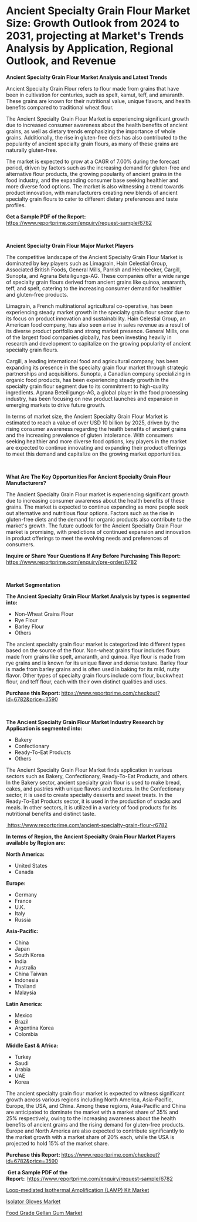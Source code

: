 <p><h1>Ancient Specialty Grain Flour Market Size: Growth Outlook from 2024 to 2031, projecting at Market's Trends Analysis by Application, Regional Outlook, and Revenue</h1></p><p><strong>Ancient Specialty Grain Flour Market Analysis and Latest Trends</strong></p>
<p><p>Ancient Specialty Grain Flour refers to flour made from grains that have been in cultivation for centuries, such as spelt, kamut, teff, and amaranth. These grains are known for their nutritional value, unique flavors, and health benefits compared to traditional wheat flour.</p><p>The Ancient Specialty Grain Flour Market is experiencing significant growth due to increased consumer awareness about the health benefits of ancient grains, as well as dietary trends emphasizing the importance of whole grains. Additionally, the rise in gluten-free diets has also contributed to the popularity of ancient specialty grain flours, as many of these grains are naturally gluten-free.</p><p>The market is expected to grow at a CAGR of 7.00% during the forecast period, driven by factors such as the increasing demand for gluten-free and alternative flour products, the growing popularity of ancient grains in the food industry, and the expanding consumer base seeking healthier and more diverse food options. The market is also witnessing a trend towards product innovation, with manufacturers creating new blends of ancient specialty grain flours to cater to different dietary preferences and taste profiles.</p></p>
<p><strong>Get a Sample PDF of the Report:&nbsp;</strong> <a href="https://www.reportprime.com/enquiry/request-sample/6782">https://www.reportprime.com/enquiry/request-sample/6782</a></p>
<p>&nbsp;</p>
<p><strong>Ancient Specialty Grain Flour Major Market Players</strong></p>
<p><p>The competitive landscape of the Ancient Specialty Grain Flour Market is dominated by key players such as Limagrain, Hain Celestial Group, Associated British Foods, General Mills, Parrish and Heimbecker, Cargill, Sunopta, and Agrana Beteiligungs-AG. These companies offer a wide range of specialty grain flours derived from ancient grains like quinoa, amaranth, teff, and spelt, catering to the increasing consumer demand for healthier and gluten-free products.</p><p>Limagrain, a French multinational agricultural co-operative, has been experiencing steady market growth in the specialty grain flour sector due to its focus on product innovation and sustainability. Hain Celestial Group, an American food company, has also seen a rise in sales revenue as a result of its diverse product portfolio and strong market presence. General Mills, one of the largest food companies globally, has been investing heavily in research and development to capitalize on the growing popularity of ancient specialty grain flours.</p><p>Cargill, a leading international food and agricultural company, has been expanding its presence in the specialty grain flour market through strategic partnerships and acquisitions. Sunopta, a Canadian company specializing in organic food products, has been experiencing steady growth in the specialty grain flour segment due to its commitment to high-quality ingredients. Agrana Beteiligungs-AG, a global player in the food processing industry, has been focusing on new product launches and expansion in emerging markets to drive future growth.</p><p>In terms of market size, the Ancient Specialty Grain Flour Market is estimated to reach a value of over USD 10 billion by 2025, driven by the rising consumer awareness regarding the health benefits of ancient grains and the increasing prevalence of gluten intolerance. With consumers seeking healthier and more diverse food options, key players in the market are expected to continue innovating and expanding their product offerings to meet this demand and capitalize on the growing market opportunities.</p></p>
<p>&nbsp;</p>
<p><strong>What Are The Key Opportunities For Ancient Specialty Grain Flour Manufacturers?</strong></p>
<p><p>The Ancient Specialty Grain Flour market is experiencing significant growth due to increasing consumer awareness about the health benefits of these grains. The market is expected to continue expanding as more people seek out alternative and nutritious flour options. Factors such as the rise in gluten-free diets and the demand for organic products also contribute to the market's growth. The future outlook for the Ancient Specialty Grain Flour market is promising, with predictions of continued expansion and innovation in product offerings to meet the evolving needs and preferences of consumers.</p></p>
<p><strong>Inquire or Share Your Questions If Any Before Purchasing This Report:</strong> <a href="https://www.reportprime.com/enquiry/pre-order/6782">https://www.reportprime.com/enquiry/pre-order/6782</a></p>
<p>&nbsp;</p>
<p><strong>Market Segmentation</strong></p>
<p><strong>The Ancient Specialty Grain Flour Market Analysis by types is segmented into:</strong></p>
<p><ul><li>Non-Wheat Grains Flour</li><li>Rye Flour</li><li>Barley Flour</li><li>Others</li></ul></p>
<p><p>The ancient specialty grain flour market is categorized into different types based on the source of the flour. Non-wheat grains flour includes flours made from grains like spelt, amaranth, and quinoa. Rye flour is made from rye grains and is known for its unique flavor and dense texture. Barley flour is made from barley grains and is often used in baking for its mild, nutty flavor. Other types of specialty grain flours include corn flour, buckwheat flour, and teff flour, each with their own distinct qualities and uses.</p></p>
<p><strong>Purchase this Report:&nbsp;</strong><a href="https://www.reportprime.com/checkout?id=6782&price=3590">https://www.reportprime.com/checkout?id=6782&price=3590</a></p>
<p>&nbsp;</p>
<p><strong>The Ancient Specialty Grain Flour Market Industry Research by Application is segmented into:</strong></p>
<p><ul><li>Bakery</li><li>Confectionary</li><li>Ready-To-Eat Products</li><li>Others</li></ul></p>
<p><p>The Ancient Specialty Grain Flour Market finds application in various sectors such as Bakery, Confectionary, Ready-To-Eat Products, and others. In the Bakery sector, ancient specialty grain flour is used to make bread, cakes, and pastries with unique flavors and textures. In the Confectionary sector, it is used to create specialty desserts and sweet treats. In the Ready-To-Eat Products sector, it is used in the production of snacks and meals. In other sectors, it is utilized in a variety of food products for its nutritional benefits and distinct taste.</p></p>
<p><a href="https://www.reportprime.com/ancient-specialty-grain-flour-r6782">&nbsp;https://www.reportprime.com/ancient-specialty-grain-flour-r6782</a></p>
<p><strong>In terms of Region, the Ancient Specialty Grain Flour Market Players available by Region are:</strong></p>
<p>
    <p> <strong> North America: </strong>
        <ul>
            <li>United States</li>
            <li>Canada</li>
        </ul>
        </p> 
    <p> <strong> Europe: </strong>
        <ul>
            <li>Germany</li>
            <li>France</li>
            <li>U.K.</li>
            <li>Italy</li>
            <li>Russia</li>
        </ul>
        </p> 
    <p> <strong> Asia-Pacific: </strong>
        <ul>
            <li>China</li>
            <li>Japan</li>
            <li>South Korea</li>
            <li>India</li>
            <li>Australia</li>
            <li>China Taiwan</li>
            <li>Indonesia</li>
            <li>Thailand</li>
            <li>Malaysia</li>
        </ul>
        </p> 
    <p> <strong> Latin America: </strong>
        <ul>
            <li>Mexico</li>
            <li>Brazil</li>
            <li>Argentina Korea</li>
            <li>Colombia</li>
        </ul>
        </p> 
    <p> <strong> Middle East & Africa: </strong>
        <ul>
            <li>Turkey</li>
            <li>Saudi</li>
            <li>Arabia</li>
            <li>UAE</li>
            <li>Korea</li>
        </ul>
    </p>
    </p>
<p><p>The ancient specialty grain flour market is expected to witness significant growth across various regions including North America, Asia-Pacific, Europe, the USA, and China. Among these regions, Asia-Pacific and China are anticipated to dominate the market with a market share of 35% and 25% respectively, owing to the increasing awareness about the health benefits of ancient grains and the rising demand for gluten-free products. Europe and North America are also expected to contribute significantly to the market growth with a market share of 20% each, while the USA is projected to hold 15% of the market share.</p></p>
<p><strong>Purchase this Report: </strong><a href="https://www.reportprime.com/checkout?id=6782&price=3590">https://www.reportprime.com/checkout?id=6782&price=3590</a></p>
<p>&nbsp;<strong>Get a Sample PDF of the Report:&nbsp;&nbsp;</strong><a href="https://www.reportprime.com/enquiry/request-sample/6782">https://www.reportprime.com/enquiry/request-sample/6782</a></p>
<p><strong></strong></p>
<p><p><a href="https://issuu.com/reportprime-2/docs/loop-mediated-isothermal-amplification-lamp-kit-ma">Loop-mediated Isothermal Amplification (LAMP) Kit Market</a></p><p><a href="https://issuu.com/reportprime-2/docs/isolator-gloves-market-size-2030.pptx">Isolator Gloves Market</a></p><p><a href="https://github.com/suitykhatun12/Market-Research-Report-List-1/blob/main/food-grade-gellan-gum-market.md">Food Grade Gellan Gum Market</a></p></p>